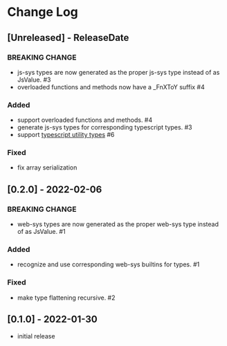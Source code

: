 # Change Log

## [Unreleased] - ReleaseDate

### BREAKING CHANGE

- js-sys types are now generated as the proper js-sys type instead of as JsValue. #3
- overloaded functions and methods now have a _FnXToY suffix #4

### Added

- support overloaded functions and methods. #4
- generate js-sys types for corresponding typescript types. #3
- support [typescript utility types](https://www.typescriptlang.org/docs/handbook/utility-types.html) #6

### Fixed

- fix array serialization

## [0.2.0] - 2022-02-06

### BREAKING CHANGE

- web-sys types are now generated as the proper web-sys type instead of as JsValue. #1

### Added

- recognize and use corresponding web-sys builtins for types. #1

### Fixed

- make type flattening recursive. #2

## [0.1.0] - 2022-01-30

- initial release
